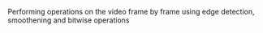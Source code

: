Performing operations on the video frame by frame using edge detection, smoothening and bitwise operations
